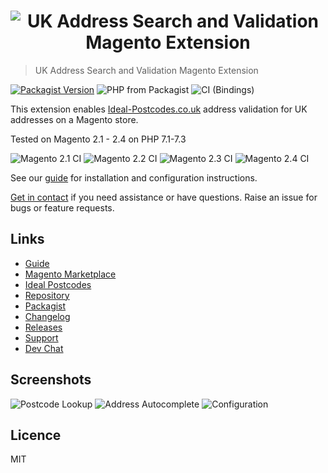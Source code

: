 <h1 align="center">
  <img src="https://img.ideal-postcodes.co.uk/Magento%20Extension%20Logo@3x.png" alt="UK Address Search and Validation Magento Extension">
</h1>

> UK Address Search and Validation Magento Extension

[![Packagist Version](https://img.shields.io/packagist/v/idealpostcodes/module-ukaddresssearch)](https://packagist.org/packages/idealpostcodes/module-ukaddresssearch)
![PHP from Packagist](https://img.shields.io/packagist/php-v/idealpostcodes/module-ukaddresssearch)
![CI (Bindings)](https://github.com/ideal-postcodes/magento/workflows/CI%20(Bindings)/badge.svg)

This extension enables [Ideal-Postcodes.co.uk](https://ideal-postcodes.co.uk) address validation for UK addresses on a Magento store.

Tested on Magento 2.1 - 2.4 on PHP 7.1-7.3

![Magento 2.1 CI](https://github.com/ideal-postcodes/magento/workflows/Magento%202.1%20CI/badge.svg)
![Magento 2.2 CI](https://github.com/ideal-postcodes/magento/workflows/Magento%202.2%20CI/badge.svg)
![Magento 2.3 CI](https://github.com/ideal-postcodes/magento/workflows/Magento%202.3%20CI/badge.svg)
![Magento 2.4 CI](https://github.com/ideal-postcodes/magento/workflows/Magento%202.4%20CI/badge.svg)

See our [guide](https://ideal-postcodes.co.uk/guides/magento) for installation and configuration instructions.

[Get in contact](https://ideal-postcodes.co.uk/support) if you need assistance or have questions. Raise an issue for bugs or feature requests.

## Links

- [Guide](https://ideal-postcodes.co.uk/guides/magento)
- [Magento Marketplace](https://marketplace.magento.com/idealpostcodes-module-ukaddresssearch.html)
- [Ideal Postcodes](https://ideal-postcodes.co.uk/magento)
- [Repository](https://github.com/ideal-postcodes/magento)
- [Packagist](https://packagist.org/packages/idealpostcodes/module-ukaddresssearch)
- [Changelog](https://github.com/ideal-postcodes/magento/blob/master/CHANGELOG.md)
- [Releases](https://github.com/ideal-postcodes/magento/releases)
- [Support](https://chat.ideal-postcodes.co.uk/support)
- [Dev Chat](https://chat.ideal-postcodes.co.uk)

## Screenshots

![Postcode Lookup](https://img.ideal-postcodes.co.uk/magento-postcode-lookup-checkout.png)
![Address Autocomplete](https://img.ideal-postcodes.co.uk/magento-address-autocomplete-shipping.png)
![Configuration](https://img.ideal-postcodes.co.uk/magento-configuration-stores-3.png)

## Licence

MIT
